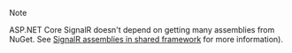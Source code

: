 > [!NOTE]
> ASP.NET Core SignalR doesn't depend on getting many assemblies from NuGet. See [SignalR assemblies in shared framework](xref:migration/22-to-30#signalr-assemblies-in-shared-framework) for more information).
